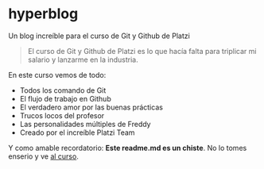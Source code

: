 # hyperblog
Un blog increíble para el curso de Git y Github de Platzi
>El curso de Git y Github de Platzi es lo que hacía falta para triplicar mi salario y lanzarme en la industria.

En este curso vemos de todo:
* Todos los comando de Git
* El flujo de trabajo en Github
* El verdadero amor por las buenas prácticas
* Trucos locos del profesor
* Las personalidades múltiples de Freddy
* Creado por el increíble Platzi Team

Y como amable recordatorio: **Este readme.md es un chiste**. No lo tomes enserio y ve [al curso](https://platzi.com/cursos/git-github/).